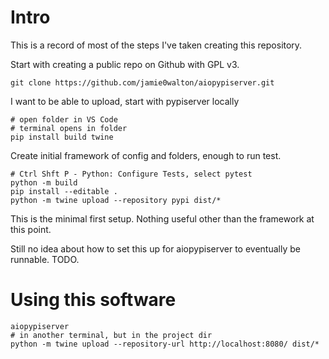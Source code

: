 # Intro

This is a record of most of the steps I've taken creating this repository.

Start with creating a public repo on Github with GPL v3.

```
git clone https://github.com/jamie0walton/aiopypiserver.git
```

I want to be able to upload, start with pypiserver locally
```
# open folder in VS Code
# terminal opens in folder
pip install build twine
```

Create initial framework of config and folders, enough to run test.

```
# Ctrl Shft P - Python: Configure Tests, select pytest
python -m build
pip install --editable .
python -m twine upload --repository pypi dist/*
```

This is the minimal first setup. Nothing useful other than the framework at this point.

Still no idea about how to set this up for aiopypiserver to eventually be runnable. TODO.

# Using this software
```
aiopypiserver
# in another terminal, but in the project dir
python -m twine upload --repository-url http://localhost:8080/ dist/*
```